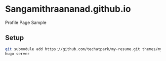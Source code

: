 # Sangamithraananad.github.io
Profile Page Sample

## Setup

```sh
git submodule add https://github.com/techatpark/my-resume.git themes/my-resume
hugo server
```
